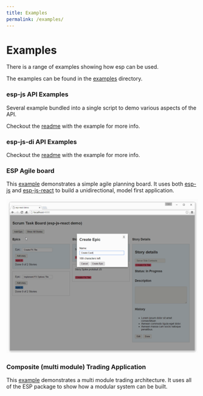 ```yaml
---
title: Examples
permalink: /examples/
---
```


# Examples

There is a range of examples showing how esp can be used.

The examples can be found in the [examples](https://github.com/esp/esp-js/tree/master/examples/) directory.

### esp-js API Examples

Several example bundled into a single script to demo various aspects of the API.

Checkout the [readme](https://github.com/esp/esp-js/tree/master/examples/esp-js-api) with the example for more info.

### esp-js-di API Examples

Checkout the [readme](https://github.com/esp/esp-js/tree/master/examples/esp-js-di-api) with the example for more info.

### ESP Agile board

This [example](https://github.com/esp/esp-js/tree/master/examples/esp-js-react-agile-board) demonstrates a simple agile planning board.
It uses both [esp-js](https://www.npmjs.com/package/esp-js) and [esp-js-react](https://www.npmjs.com/package/esp-js-react) to build a unidirectional, model first application.

![ESP Agile board Example](../../images/esp-agile-demo.gif)

### Composite (multi module) Trading Application

This [example](https://github.com/esp/esp-js/tree/master/examples/esp-js-ui-module-based-app) demonstrates a multi module trading architecture.
It uses all of the ESP package to show how a modular system can be built. 